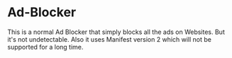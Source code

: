 # Ad-Blocker
This is a normal Ad Blocker that simply blocks all the ads on Websites. But it's not undetectable. Also it uses Manifest version 2 which will not be supported for a long time.
